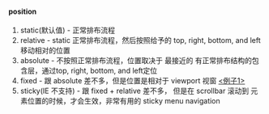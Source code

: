 #### position

1. static(默认值) - 正常排布流程
1. relative - static 正常排布流程，然后按照给予的 top, right, bottom, and left 移动相对的位置
1. absolute - 不按照正常排布流程，位置取决于 最接近的 有正常排布结构的包含层，通过top, right, bottom, and left定位
1. fixed - 跟 absolute 差不多，但是位置是相对于 viewport 视窗 [<例子1>](/items/code/analyze/1#css_base_link2)
1. sticky(IE 不支持) - 跟 fixed + relative 差不多， 但是在 scrollbar 滚动到 元素位置的时候，才会生效，非常有用的 sticky menu navigation